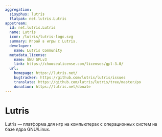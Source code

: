 ```yaml
---
aggregation:
  sisyphus: lutris
  flatpak: net.lutris.Lutris
appstream:
  id: net.lutris.Lutris
  name: Lutris
  icon: /lutris/lutris-logo.svg
  summary: Играй в игры с Lutris.
  developer:
    name: Lutris Community
  metadata_license:
    name: GNU GPLv3
    link: https://choosealicense.com/licenses/gpl-3.0/
  url:
    homepage: https://lutris.net/
    bugtracker: https://github.com/lutris/lutris/issues
    translate: https://github.com/lutris/lutris/tree/master/po
    donation: https://lutris.net/donate
---
```


# Lutris

Lutris — платформа для игр на компьютерах с операционных систем на базе ядра GNU/Linux.

<!--@include: @apps/_parts/install/content-repo.md-->
<!--@include: @apps/_parts/install/content-flatpak.md-->
